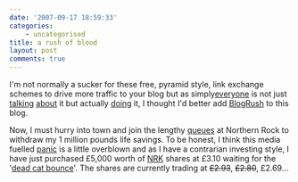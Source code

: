 ```yaml
---
date: '2007-09-17 18:59:33'
categories:
    - uncategorised
title: a rush of blood
layout: post
comments: true
---
```


I'm not normally a sucker for these free, pyramid style, link exchange
schemes to drive more traffic to your blog but as
simply[everyone](http://www.problogger.net/archives/2007/09/17/tips-for-using-blogrush-to-generate-traffic-for-your-blog/)
is not just
[talking](http://www.shoemoney.com/2007/09/16/how-to-get-45k-impressions-a-day-from-blogrush/)
[about](http://www.doshdosh.com/blogrush-review-using-widgets-for-blog-traffic/)
it but actually
[doing](http://www.marketingpilgrim.com/2007/09/blogrush-offers-free-syndicated-blog-traffic.html)
it, I thought I'd better add
[BlogRush](http://www.blogrush.com/r18601001) to this blog.

Now, I must hurry into town and join the lengthy
[queues](http://news.bbc.co.uk/1/hi/business/6997765.stm) at Northern
Rock to withdraw my 1 million pounds life savings. To be honest, I think
this media fuelled
[panic](http://bclc.wordpress.com/2007/09/15/congratulations/) is a
little overblown and as I have a contrarian investing style, I have just
purchased &pound;5,000 worth of
[NRK](http://finance.google.com/finance?q=LON:NRK) shares at &pound;3.10
waiting for the '[dead cat
bounce](http://en.wikipedia.org/wiki/Dead_cat_bounce)'. The shares are
currently trading at ~~&pound;2.93~~, ~~&pound;2.80~~, &pound;2.69...
